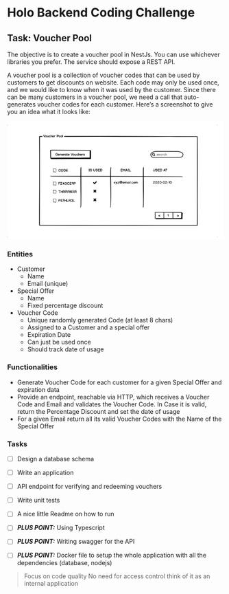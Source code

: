 # Holo Backend Coding Challenge


## Task:  Voucher Pool
The objective is to create a voucher pool in NestJs. You can use whichever libraries you prefer. The service should expose a ​REST API​.

A voucher pool is a collection of voucher codes that can be used by customers to get discounts on website. Each code may only be used once, and we would like to know when it was used by the customer. Since there can be many customers in a voucher pool, we need a call that auto-generates voucher codes for each customer. Here’s a screenshot to give you an idea what it looks like:

![Voucher Pool](Voucher-Pool.png)

### Entities
* Customer
    *	Name
    *	Email (unique)
*	Special Offer
     *	Name
     *	Fixed percentage discount
*	Voucher Code
     *	Unique randomly generated Code (at least 8 chars)
     *	Assigned to a Customer and a special offer
     *	Expiration Date
     *	Can just be used once
     *	Should track date of usage

### Functionalities
* Generate Voucher Code for each customer for a given Special Offer and expiration data
* Provide an endpoint, reachable via HTTP, which receives a Voucher Code and Email and
  validates the Voucher Code. In Case it is valid, return the Percentage Discount and set the
  date of usage
* For a given Email return all its valid Voucher Codes with the Name of the Special Offer

### Tasks
* [ ] Design a database schema
* [ ] Write an application
* [ ] API endpoint for verifying and redeeming vouchers
* [ ] Write unit tests
* [ ] A nice little Readme on how to run
* [ ] ***PLUS POINT:*** Using Typescript
* [ ] ***PLUS POINT:*** Writing swagger for the API
* [ ] ***PLUS POINT:*** Docker file to setup the whole application with all the dependencies (database, nodejs)


>  Focus on code quality
> No need for access control think of it as an internal application
